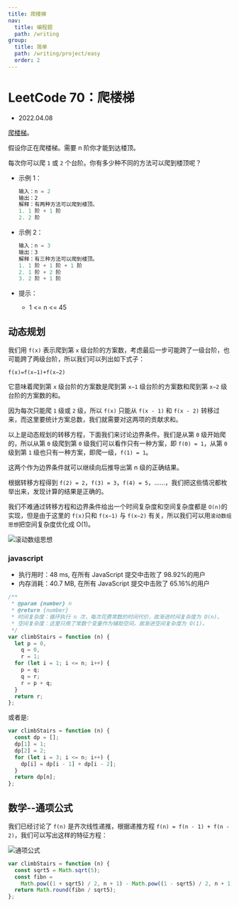 ```yaml
---
title: 爬楼梯
nav:
  title: 编程题
  path: /writing
group:
  title: 简单
  path: /writing/project/easy
  order: 2
---
```


# LeetCode 70：爬楼梯

- 2022.04.08

[爬楼梯](https://leetcode-cn.com/problems/climbing-stairs/)。

假设你正在爬楼梯。需要 n 阶你才能到达楼顶。

每次你可以爬 `1` 或 `2` 个台阶。你有多少种不同的方法可以爬到楼顶呢？

- 示例 1：

  ```js
  输入：n = 2
  输出：2
  解释：有两种方法可以爬到楼顶。
  1. 1 阶 + 1 阶
  2. 2 阶
  ```

- 示例 2：

  ```js
  输入：n = 3
  输出：3
  解释：有三种方法可以爬到楼顶。
  1. 1 阶 + 1 阶 + 1 阶
  2. 1 阶 + 2 阶
  3. 2 阶 + 1 阶
  ```

- 提示：
  - 1 <= n <= 45

## 动态规划

我们用 `f(x)` 表示爬到第 `x` 级台阶的方案数，考虑最后一步可能跨了一级台阶，也可能跨了两级台阶，所以我们可以列出如下式子：

`f(x)=f(x−1)+f(x−2)`

它意味着爬到第 `x` 级台阶的方案数是爬到第 `x−1` 级台阶的方案数和爬到第 `x−2` 级台阶的方案数的和。

因为每次只能爬 `1` 级或 `2` 级，所以 `f(x)` 只能从 `f(x - 1)` 和 `f(x - 2)` 转移过来，而这里要统计方案总数，我们就需要对这两项的贡献求和。

以上是动态规划的转移方程，下面我们来讨论边界条件。我们是从第 `0` 级开始爬的，所以从第 `0` 级爬到第 `0` 级我们可以看作只有一种方案，即 `f(0) = 1`，从第 `0` 级到第 `1` 级也只有一种方案，即爬一级，`f(1) = 1`。

这两个作为边界条件就可以继续向后推导出第 n 级的正确结果。

根据转移方程得到 `f(2) = 2`，`f(3) = 3`，`f(4) = 5`，……，我们把这些情况都枚举出来，发现计算的结果是正确的。

我们不难通过转移方程和边界条件给出一个时间复杂度和空间复杂度都是 `O(n)`的实现，但是由于这里的 `f(x)`只和 `f(x−1)` 与 `f(x−2)` 有关，所以我们可以用`滚动数组思想`把空间复杂度优化成 O(1)。

![滚动数组思想](https://assets.leetcode-cn.com/solution-static/70/70_fig1.gif)

### javascript

- 执行用时：48 ms, 在所有 JavaScript 提交中击败了 98.92%的用户
- 内存消耗：40.7 MB, 在所有 JavaScript 提交中击败了 65.16%的用户

```js
/**
 * @param {number} n
 * @return {number}
 * 时间复杂度：循环执行 n 次，每次花费常数的时间代价，故渐进时间复杂度为 O(n)。
 * 空间复杂度：这里只用了常数个变量作为辅助空间，故渐进空间复杂度为 O(1)。
 */
var climbStairs = function (n) {
  let p = 0,
    q = 0,
    r = 1;
  for (let i = 1; i <= n; i++) {
    p = q;
    q = r;
    r = p + q;
  }
  return r;
};
```

或者是:

```js
var climbStairs = function (n) {
  const dp = [];
  dp[1] = 1;
  dp[2] = 2;
  for (let i = 3; i <= n; i++) {
    dp[i] = dp[i - 1] + dp[i - 2];
  }
  return dp[n];
};
```

## 数学--通项公式

我们已经讨论了 `f(n)` 是齐次线性递推，根据递推方程 `f(n) = f(n - 1) + f(n - 2)`，我们可以写出这样的特征方程：

![通项公式](https://img-blog.csdnimg.cn/ecfdc10a939a4688bc42819c7bbde4de.png?x-oss-process=image,type_d3F5LXplbmhlaQ,shadow_50,text_Q1NETiBAeGpsMjcxMzE0,size_20,color_FFFFFF,t_70,g_se,x_16)

```js
var climbStairs = function (n) {
  const sqrt5 = Math.sqrt(5);
  const fibn =
    Math.pow((1 + sqrt5) / 2, n + 1) - Math.pow((1 - sqrt5) / 2, n + 1);
  return Math.round(fibn / sqrt5);
};
```
